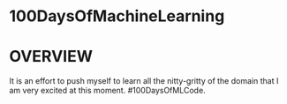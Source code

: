 # 100DaysOfMachineLearning

# OVERVIEW

It is an effort to push myself to learn all the nitty-gritty of the domain that I am very excited at this moment. #100DaysOfMLCode.

